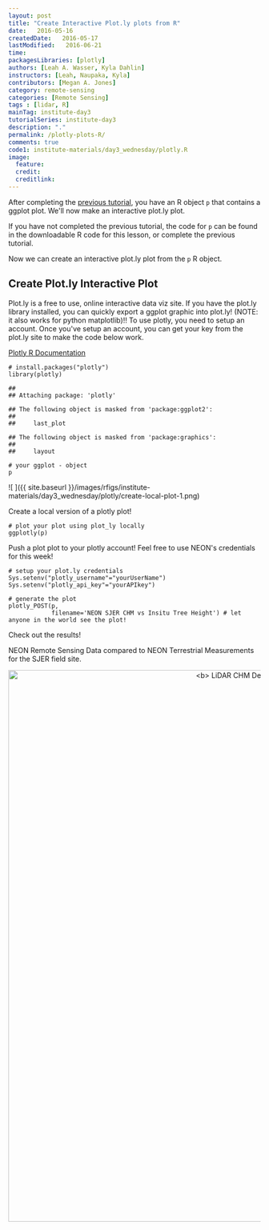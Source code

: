 ```yaml
---
layout: post
title: "Create Interactive Plot.ly plots from R"
date:   2016-05-16
createdDate:   2016-05-17
lastModified:   2016-06-21
time:
packagesLibraries: [plotly]
authors: [Leah A. Wasser, Kyla Dahlin]
instructors: [Leah, Naupaka, Kyla]
contributors: [Megan A. Jones]
category: remote-sensing
categories: [Remote Sensing]
tags : [lidar, R]
mainTag: institute-day3
tutorialSeries: institute-day3
description: "."
permalink: /plotly-plots-R/
comments: true
code1: institute-materials/day3_wednesday/plotly.R
image:
  feature:
  credit:
  creditlink:
---
```







After completing the [previous tutorial]({{site.baseurl}}/compare-lidar-to-field-data-R/),
you have an R object `p` that contains a
ggplot plot. We'll now make an interactive plot.ly plot.

If you have not completed the previous tutorial, the code for `p` can be found
in the downloadable R code for this lesson, or complete the previous tutorial.



Now we can create an interactive plot.ly plot from the `p` R object.

## Create Plot.ly Interactive Plot

Plot.ly is a free to use, online interactive data viz site. If you have the
plot.ly library installed, you can quickly export a ggplot graphic into plot.ly!
 (NOTE: it also works for python matplotlib)!! To use plotly, you need to setup
an account. Once you've setup an account, you can get your key from the plot.ly
site to make the code below work.

<a href="https://plot.ly/r/getting-started/" target="_blank">Plotly R Documentation</a>


    # install.packages("plotly")
    library(plotly)

    ## 
    ## Attaching package: 'plotly'

    ## The following object is masked from 'package:ggplot2':
    ## 
    ##     last_plot

    ## The following object is masked from 'package:graphics':
    ## 
    ##     layout

    # your ggplot - object
    p

![ ]({{ site.baseurl }}/images/rfigs/institute-materials/day3_wednesday/plotly/create-local-plot-1.png)

Create a local version of a plotly plot!


    # plot your plot using plot_ly locally
    ggplotly(p)

Push a plot plot to your plotly account! Feel free to use NEON's credentials
for this week!


    # setup your plot.ly credentials
    Sys.setenv("plotly_username"="yourUserName")
    Sys.setenv("plotly_api_key"="yourAPIkey")
    
    # generate the plot
    plotly_POST(p,
                filename='NEON SJER CHM vs Insitu Tree Height') # let anyone in the world see the plot!

Check out the results!

NEON Remote Sensing Data compared to NEON Terrestrial Measurements for the SJER field site.

<div>
    <a href="https://plot.ly/~NEONDataSkills/0/" target="_blank" title="&lt;b&gt; LiDAR CHM Derived vs Measured Tree Height &lt;/b&gt;" style="display: block; text-align: center;"><img src="https://plot.ly/~NEONDataSkills/0.png" alt="&lt;b&gt; LiDAR CHM Derived vs Measured Tree Height &lt;/b&gt;" style="max-width: 100%;width: 1103px;"  width="1103" onerror="this.onerror=null;this.src='https://plot.ly/404.png';" /></a>
    <script data-plotly="NEONDataSkills:0"  src="https://plot.ly/embed.js" async></script>
</div>
